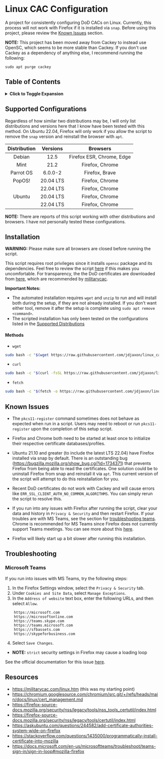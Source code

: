 # Linux CAC Configuration
A project for consistently configuring DoD CACs on Linux. Currently, this
process will not work with Firefox if it is installed via `snap`. Before using
this project, please review the [Known Issues](#known-issues) section.

**NOTE:** This project has been moved away from Cackey to instead use OpenSC, which seems to be
more stable than Cackey. If you don't use Cackey as a dependency of anything else,
I recommend running the following:
```
sudo apt purge cackey
```

## Table of Contents
<details>
<summary>
<b>Click to Toggle Expansion</b>
</summary>

1. [Supported Configurations](#supported-configurations)
1. [Installation](#installation)
    1. [Automated Installation](#automated-installation)
        1. [Methods](#methods)
    1. [Manual Installation](#manual-installation)
        1. [Staging](#staging)
        1. [Browser Configuration](#browser-configuration)
            1. [Google Chrome](#google-chrome)
            1. [Firefox](#firefox)
1. [Known Issues](#known-issues)
1. [Troubleshooting](#troubleshooting)
    1. [Microsoft Teams](#microsoft-teams)
1. [Resources](#resources)

</details>


## Supported Configurations

Regardless of how similar two distributions may be, I will only list
distributions and versions here that I know have been tested with this method.
On Ubuntu 22.04, Firefox will only work if you allow the script to remove the
`snap` version and reinstall the browser with `apt`.

| Distribution | Versions  | Browsers                  |
|    :-:       |    :-:    |       :-:                 |
| Debian       | 12.5      | Firefox ESR, Chrome, Edge |
| Mint         | 21.2      | Firefox, Chrome           |
| Parrot OS    | 6.0.0-2   | Firefox, Brave            |
| PopOS!       | 20.04 LTS | Firefox, Chrome           |
|              | 22.04 LTS | Firefox, Chrome           |
| Ubuntu       | 20.04 LTS | Firefox, Chrome           |
|              | 22.04 LTS | Firefox, Chrome           |

**NOTE:** There are reports of this script working with other distributions and
browsers. I have not personally tested these configurations.


## Installation
**WARNING:** Please make sure all browsers are closed before running the script.

This script requires root privileges since it installs `opensc` package and
its dependencies. Feel free to review the script
[here](https://raw.githubusercontent.com/jdjaxon/linux_cac/main/cac_setup.sh)
if this makes you uncomfortable. For transparency, the
the DoD certificates are downloaded from
[here](https://militarycac.com/maccerts/AllCerts.zip), which are
recommended by [militarycac](https://militarycac.com).

**Important Notes:**
- The automated installation requires `wget` and `unzip` to run and will
  install both during the setup, if they are not already installed. If you
  don't want either tool, remove it after the setup is complete using `sudo apt
  remove <command>`.
- The scripted installation has only been tested on the configurations listed in the
  [Supported Distributions](#supported-distributions)


#### Methods
- `wget`
```bash
sudo bash -c "$(wget https://raw.githubusercontent.com/jdjaxon/linux_cac/main/cac_setup.sh -O -)"
```

- `curl`
```bash
sudo bash -c "$(curl -fsSL https://raw.githubusercontent.com/jdjaxon/linux_cac/main/cac_setup.sh)"
```

- `fetch`
```bash
sudo bash -c "$(fetch -o https://raw.githubusercontent.com/jdjaxon/linux_cac/main/cac_setup.sh)"
```

## Known Issues
- The `pkcs11-register` command sometimes does not behave as expected when run
  in a script. Users may need to reboot or run `pkcs11-register` upon the
  completion of this setup script.

- Firefox and Chrome both need to be started at least once to initialize their
  respective certificate databases/profiles.

- Ubuntu 21.10 and greater (to include the latest LTS 22.04) have Firefox
  installed via snap by default. There is an outstanding bug
  (https://bugzilla.mozilla.org/show_bug.cgi?id=1734371) that prevents Firefox
  from being able to read the certificates. One solution could be to uninstall
  Firefox from snap and reinstall it via `apt`. This current version of the
  script will attempt to do this reinstallation for you.

- Recent DoD certificates do not work with Cackey and will cause errors like
  `ERR_SSL_CLIENT_AUTH_NO_COMMON_ALGORITHMS`. You can simply rerun the script
  to resolve this.

- If you run into any issues with Firefox after running the script, clear your
  data and history in `Privacy & Security` and then restart Firefox. If your
  troubles are with MS Teams, see the section for [troubleshooting
  teams](#microsoft-teams). Chrome is recommended for MS Teams since Firefox
  does not currently support Teams meetings. You can see more about this
  [here](https://support.microsoft.com/en-us/office/join-a-teams-meeting-on-an-unsupported-browser-daafdd3c-ac7a-4855-871b-9113bad15907).

- Firefox will likely start up a bit slower after running this installation.


## Troubleshooting
### Microsoft Teams
If you run into issues with MS Teams, try the following steps:
1. In the Firefox Settings window, select the `Privacy & Security` tab.
2. Under `Cookies and Site Data`, select `Manage Exceptions`.
3. In the `Address of website` text box, enter the following URLs, and then select `Allow`.
```
    https://microsoft.com
    https://microsoftonline.com
    https://teams.skype.com
    https://teams.microsoft.com
    https://sfbassets.com
    https://skypeforbusiness.com
```
4. Select `Save Changes`.

- **NOTE:** `strict` security settings in Firefox may cause a loading loop

See the official documentation for this issue
[here](https://docs.microsoft.com/en-us/microsoftteams/troubleshoot/teams-sign-in/sign-in-loop#mozilla-firefox).


## Resources
- https://militarycac.com/linux.htm (this was my starting point)
- https://chromium.googlesource.com/chromium/src.git/+/refs/heads/main/docs/linux/cert_management.md
- https://firefox-source-docs.mozilla.org/security/nss/legacy/tools/nss_tools_certutil/index.html
- https://firefox-source-docs.mozilla.org/security/nss/legacy/tools/certutil/index.html
- https://askubuntu.com/questions/244582/add-certificate-authorities-system-wide-on-firefox
- https://stackoverflow.com/questions/1435000/programmatically-install-certificate-into-mozilla
- https://docs.microsoft.com/en-us/microsoftteams/troubleshoot/teams-sign-in/sign-in-loop#mozilla-firefox
